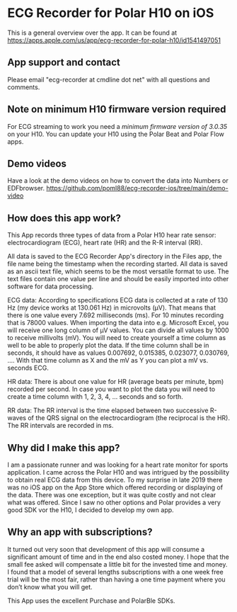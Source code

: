 # ECG Recorder for Polar H10 on iOS

This is a general overview over the app.
It can be found at
https://apps.apple.com/us/app/ecg-recorder-for-polar-h10/id1541497051

## App support and contact ##

Please email "ecg-recorder at cmdline dot net" with all questions and comments.

## Note on minimum H10 firmware version required

For ECG streaming to work you need a *minimum firmware version of 3.0.35* on your H10. You can update your H10 using the Polar Beat and Polar Flow apps.

## Demo videos ##

Have a look at the demo videos on how to convert the data into Numbers or EDFbrowser.
https://github.com/poml88/ecg-recorder-ios/tree/main/demo-video

## How does this app work?

This App records three types of data from a Polar H10 hear rate sensor: electrocardiogram (ECG), heart rate (HR) and the R-R interval (RR).

All data is saved to the ECG Recorder App's directory in the Files app, the file name being the timestamp when the recording started. All data is saved as an ascii text file, which seems to be the most versatile format to use. The text files contain one value per line and should be easily imported into other software for data processing.

ECG data: According to specifications ECG data is collected at a rate of 130 Hz (my device works at 130.061 Hz) in microvolts (µV). That means that there is one value every 7.692 milliseconds (ms). For 10 minutes recording that is 78000 values. When importing the data into e.g. Microsoft Excel, you will receive one long column of µV values. You can divide all values by 1000 to receive millivolts (mV). You will need to create yourself a time column as well to be able to properly plot the data. If the time column shall be in seconds, it should have as values 0.007692, 0.015385, 0.023077, 0.030769, …. With that time column as X and the mV as Y you can plot a mV vs. seconds ECG.

HR data: There is about one value for HR (average beats per minute, bpm) recorded per second. In case you want to plot the data you will need to create a time column with 1, 2, 3, 4, … seconds and so forth.

RR data: The RR interval is the time elapsed between two successive R-waves of the QRS signal on the electrocardiogram (the reciprocal is the HR). The RR intervals are recorded in ms.

## Why did I make this app?

I am a passionate runner and was looking for a heart rate monitor for sports application. I came across the Polar H10 and was intrigued by the possibility to obtain real ECG data from this device. To my surprise in late 2019 there was no iOS app on the App Store which offered recording or displaying of the data. There was one exception, but it was quite costly and not clear what was offered. Since I saw no other options and Polar provides a very good SDK vor the H10, I decided to develop my own app.

## Why an app with subscriptions?

It turned out very soon that development of this app will consume a significant amount of time and in the end also costed money. I hope that the small fee asked will compensate a little bit for the invested time and money. I found that a model of several lengths subscriptions with a one week free trial will be the most fair, rather than having a one time payment where you don’t know what you will get.

This App uses the excellent Purchase and PolarBle SDKs.

